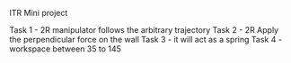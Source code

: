 ITR Mini project

Task 1 - 2R manipulator follows the arbitrary trajectory
Task 2 - 2R Apply the perpendicular force on the wall 
Task 3 - it will act as a spring
Task 4 - workspace between 35 to 145 

